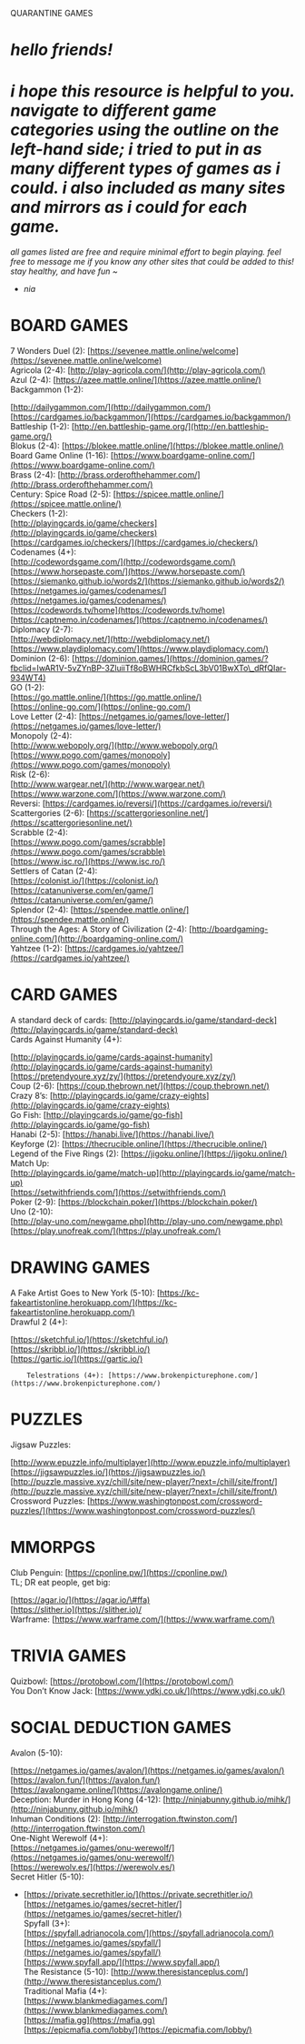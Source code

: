 QUARANTINE GAMES

# *hello friends\!*

# *i hope this resource is helpful to you. navigate to different game categories using the outline on the left-hand side; i tried to put in as many different types of games as i could.  i also included as many sites and mirrors as i could for each game.*

*all games listed are free and require minimal effort to begin playing. feel free to message me if you know any other sites that could be added to this\! stay healthy, and have fun \~*

* *nia*

# **BOARD GAMES**

7 Wonders Duel (2): [https://sevenee.mattle.online/welcome](https://sevenee.mattle.online/welcome)  
Agricola (2-4): [http://play-agricola.com/](http://play-agricola.com/)  
Azul (2-4): [https://azee.mattle.online/](https://azee.mattle.online/)  
Backgammon (1-2):

[http://dailygammon.com/](http://dailygammon.com/)  
[https://cardgames.io/backgammon/](https://cardgames.io/backgammon/)  
  Battleship (1-2): [http://en.battleship-game.org/](http://en.battleship-game.org/)  
  Blokus (2-4): [https://blokee.mattle.online/](https://blokee.mattle.online/)  
  Board Game Online (1-16): [https://www.boardgame-online.com/](https://www.boardgame-online.com/)  
  Brass (2-4): [http://brass.orderofthehammer.com/](http://brass.orderofthehammer.com/)  
  Century: Spice Road (2-5): [https://spicee.mattle.online/](https://spicee.mattle.online/)  
  Checkers (1-2):  
[http://playingcards.io/game/checkers](http://playingcards.io/game/checkers)  
[https://cardgames.io/checkers/](https://cardgames.io/checkers/)  
  Codenames (4+):  
[http://codewordsgame.com/](http://codewordsgame.com/)  
[https://www.horsepaste.com/](https://www.horsepaste.com/)  
[https://siemanko.github.io/words2/](https://siemanko.github.io/words2/)  
[https://netgames.io/games/codenames/](https://netgames.io/games/codenames/)  
[https://codewords.tv/home](https://codewords.tv/home)  
[https://captnemo.in/codenames/](https://captnemo.in/codenames/)  
  Diplomacy (2-7):  
[http://webdiplomacy.net/](http://webdiplomacy.net/)  
[https://www.playdiplomacy.com/](https://www.playdiplomacy.com/)  
  Dominion (2-6): [https://dominion.games/](https://dominion.games/?fbclid=IwAR1V-5vZYnBP-3ZluiiTf8oBWHRCfkbScL3bV01BwXTo\_dRfQIar-934WT4)  
  GO (1-2):  
[https://go.mattle.online/](https://go.mattle.online/)  
[https://online-go.com/](https://online-go.com/)  
  Love Letter (2-4): [https://netgames.io/games/love-letter/](https://netgames.io/games/love-letter/)  
  Monopoly (2-4):  
[http://www.webopoly.org/](http://www.webopoly.org/)[https://www.pogo.com/games/monopoly](https://www.pogo.com/games/monopoly)  
  Risk (2-6):  
[http://www.wargear.net/](http://www.wargear.net/)  
[https://www.warzone.com/](https://www.warzone.com/)  
  Reversi: [https://cardgames.io/reversi/](https://cardgames.io/reversi/)  
  Scattergories (2-6): [https://scattergoriesonline.net/](https://scattergoriesonline.net/)  
  Scrabble (2-4):  
[https://www.pogo.com/games/scrabble](https://www.pogo.com/games/scrabble)  
[https://www.isc.ro/](https://www.isc.ro/)  
  Settlers of Catan (2-4):  
[https://colonist.io/](https://colonist.io/)  
[https://catanuniverse.com/en/game/](https://catanuniverse.com/en/game/)  
  Splendor (2-4): [https://spendee.mattle.online/](https://spendee.mattle.online/)  
  Through the Ages: A Story of Civilization (2-4): [http://boardgaming-online.com/](http://boardgaming-online.com/)  
  Yahtzee (1-2): [https://cardgames.io/yahtzee/](https://cardgames.io/yahtzee/)

# **CARD GAMES**

A standard deck of cards: [http://playingcards.io/game/standard-deck](http://playingcards.io/game/standard-deck)  
Cards Against Humanity (4+):

[http://playingcards.io/game/cards-against-humanity](http://playingcards.io/game/cards-against-humanity)  
[https://pretendyoure.xyz/zy/](https://pretendyoure.xyz/zy/)  
  Coup (2-6): [https://coup.thebrown.net/](https://coup.thebrown.net/)  
  Crazy 8’s: [http://playingcards.io/game/crazy-eights](http://playingcards.io/game/crazy-eights)  
  Go Fish: [http://playingcards.io/game/go-fish](http://playingcards.io/game/go-fish)  
  Hanabi (2-5): [https://hanabi.live/](https://hanabi.live/)  
  Keyforge (2): [https://thecrucible.online/](https://thecrucible.online/)  
  Legend of the Five Rings (2): [https://jigoku.online/](https://jigoku.online/)  
  Match Up:  
[http://playingcards.io/game/match-up](http://playingcards.io/game/match-up)  
[https://setwithfriends.com/](https://setwithfriends.com/)  
  Poker (2-9): [https://blockchain.poker/](https://blockchain.poker/)  
  Uno (2-10):  
[http://play-uno.com/newgame.php](http://play-uno.com/newgame.php)  
[https://play.unofreak.com/](https://play.unofreak.com/)

# **DRAWING GAMES**

A Fake Artist Goes to New York (5-10): [https://kc-fakeartistonline.herokuapp.com/](https://kc-fakeartistonline.herokuapp.com/)  
Drawful 2 (4+):

[https://sketchful.io/](https://sketchful.io/)  
[https://skribbl.io/](https://skribbl.io/)  
[https://gartic.io/](https://gartic.io/)

        Telestrations (4+): [https://www.brokenpicturephone.com/](https://www.brokenpicturephone.com/)

# **PUZZLES**

Jigsaw Puzzles:

[http://www.epuzzle.info/multiplayer](http://www.epuzzle.info/multiplayer)  
[https://jigsawpuzzles.io/](https://jigsawpuzzles.io/)  
[http://puzzle.massive.xyz/chill/site/new-player/?next=/chill/site/front/](http://puzzle.massive.xyz/chill/site/new-player/?next=/chill/site/front/)  
  Crossword Puzzles: [https://www.washingtonpost.com/crossword-puzzles/](https://www.washingtonpost.com/crossword-puzzles/)

# **MMORPGS**

Club Penguin: [https://cponline.pw/](https://cponline.pw/)  
TL; DR eat people, get big:

[https://agar.io/](https://agar.io/\#ffa)  
[https://slither.io](https://slither.io)/  
  Warframe: [https://www.warframe.com/](https://www.warframe.com/)

# **TRIVIA GAMES**

Quizbowl: [https://protobowl.com/](https://protobowl.com/)  
You Don’t Know Jack: [https://www.ydkj.co.uk/](https://www.ydkj.co.uk/)

# **SOCIAL DEDUCTION GAMES**

Avalon (5-10):

[https://netgames.io/games/avalon/](https://netgames.io/games/avalon/)  
[https://avalon.fun/](https://avalon.fun/)  
[https://avalongame.online/](https://avalongame.online/)  
  Deception: Murder in Hong Kong (4-12): [http://ninjabunny.github.io/mihk/](http://ninjabunny.github.io/mihk/)  
  Inhuman Conditions (2): [http://interrogation.ftwinston.com/](http://interrogation.ftwinston.com/)  
  One-Night Werewolf (4+):  
[https://netgames.io/games/onu-werewolf/](https://netgames.io/games/onu-werewolf/)  
[https://werewolv.es/](https://werewolv.es/)  
  Secret Hitler (5-10):  
*  [https://private.secrethitler.io/](https://private.secrethitler.io/)  
[https://netgames.io/games/secret-hitler/](https://netgames.io/games/secret-hitler/)  
  Spyfall (3+):  
[https://spyfall.adrianocola.com/](https://spyfall.adrianocola.com/)  
[https://netgames.io/games/spyfall/](https://netgames.io/games/spyfall/)  
[https://www.spyfall.app/](https://www.spyfall.app/)  
  The Resistance (5-10): [http://www.theresistanceplus.com/](http://www.theresistanceplus.com/)  
  Traditional Mafia (4+):  
[https://www.blankmediagames.com/](https://www.blankmediagames.com/)  
[https://mafia.gg](https://mafia.gg)  
[https://epicmafia.com/lobby/](https://epicmafia.com/lobby/)
